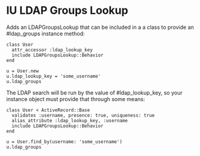 # IU LDAP Groups Lookup

Adds an LDAPGroupsLookup that can be included in a a class to provide an #ldap_groups instance method:

```
class User
  attr_accessor :ldap_lookup_key
  include LDAPGroupsLookup::Behavior
end

u = User.new
u.ldap_lookup_key = 'some_username'
u.ldap_groups
```

The LDAP search will be run by the value of #ldap_lookup_key, so your instance object must provide that through some means:

```
class User < ActiveRecord::Base
  validates :username, presence: true, uniqueness: true
  alias_attribute :ldap_lookup_key, :username
  include LDAPGroupsLookup::Behavior
end

u = User.find_by(username: 'some_username')
u.ldap_groups
```
